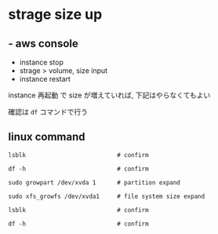 
# strage size up


## - aws console

- instance stop
- strage > volume, size input
- instance restart

instance 再起動 で size が増えていれば, 下記はやらなくてもよい

確認は `df` コマンドで行う


## linux command

```
lsblk                          # confirm

df -h                          # confirm

sudo growpart /dev/xvda 1      # partition expand

sudo xfs_growfs /dev/xvda1     # file system size expand

lsblk                          # confirm

df -h                          # confirm

```



